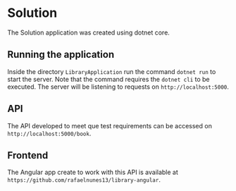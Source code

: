 # Solution

The Solution application was created using dotnet core.

## Running the application
Inside the directory `LibraryApplication` run the command `dotnet run` to start the server. Note that the command requires the `dotnet cli` to be executed.
The server will be listening to requests on `http://localhost:5000`.

## API
The API developed to meet que test requirements can be accessed on `http://localhost:5000/book`.

## Frontend
The Angular app create to work with this API is available at `https://github.com/rafaelnunes13/library-angular`.
